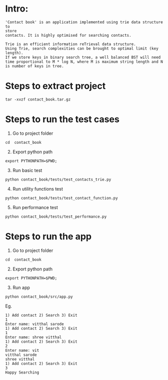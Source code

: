 # Intro:
    'Contact book' is an application implemented using trie data structure to 
    store 
    contacts. It is highly optimised for searching contacts.
    
    Trie is an efficient information reTrieval data structure.
    Using Trie, search complexities can be brought to optimal limit (key length). 
    If we store keys in binary search tree, a well balanced BST will need time proportional to M * log N, where M is maximum string length and N is number of keys in tree.
    
# Steps to extract project
```
tar -xvzf contact_book.tar.gz
```

# Steps to run the test cases
1) Go to project folder 

```
cd  contact_book
```
    
2) Export python path
```
export PYTHONPATH=$PWD;
```

3) Run basic test 
```
python contact_book/tests/test_contacts_trie.py
```


4) Run utility functions test
```
python contact_book/tests/test_contact_function.py
```


5) Run performance test
```
python contact_book/tests/test_performance.py
```

# Steps to run the app
1) Go to project folder 
```
cd  contact_book
```
    
2) Export python path
```
export PYTHONPATH=$PWD;
```

3) Run app
```
python contact_book/src/app.py
```

Eg.
```
1) Add contact 2) Search 3) Exit
1
Enter name: vitthal sarode
1) Add contact 2) Search 3) Exit
1
Enter name: shree vitthal
1) Add contact 2) Search 3) Exit
2
Enter name: vit
vitthal sarode
shree vitthal
1) Add contact 2) Search 3) Exit
3
Happy Searching
```
